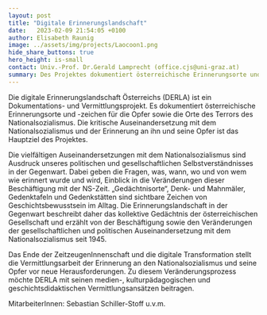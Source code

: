 ```yaml
---
layout: post
title: "Digitale Erinnerungslandschaft"
date:   2023-02-09 21:54:05 +0100
author: Elisabeth Raunig
image: ../assets/img/projects/Laocoon1.png
hide_share_buttons: true
hero_height: is-small
contact: Univ.-Prof. Dr.Gerald Lamprecht (office.cjs@uni-graz.at)
summary: Des Projektes dokumentiert österreichische Erinnerungsorte und -zeichen für die Opfer sowie die Orte des Terrors des Nationalsozialismus. Dieses entsteht am Centrum für Jüdische Studien in Kooperation mit dem Zentrum für Informationsmodellierung / ZIM.
---
```


Die digitale Erinnerungslandschaft Österreichs (DERLA) ist ein Dokumentations- und Vermittlungsprojekt. Es dokumentiert österreichische Erinnerungsorte und -zeichen für die Opfer sowie die Orte des Terrors des Nationalsozialismus. Die kritische Auseinandersetzung mit dem Nationalsozialismus und der Erinnerung an ihn und seine Opfer ist das Hauptziel des Projektes.

Die vielfältigen Auseinandersetzungen mit dem Nationalsozialismus sind Ausdruck unseres politischen und gesellschaftlichen Selbstverständnisses 
in der Gegenwart. Dabei geben die Fragen, was, wann, wo und von wem wie erinnert wurde und wird, Einblick in die Veränderungen dieser Beschäftigung mit der NS-Zeit. „Gedächtnisorte“, Denk- und Mahnmäler, Gedenktafeln und Gedenkstätten sind sichtbare Zeichen von Geschichtsbewusstsein im Alltag. Die Erinnerungslandschaft in der Gegenwart beschreibt daher das kollektive Gedächtnis der österreichischen Gesellschaft und erzählt von der Beschäftigung sowie den Veränderungen der gesellschaftlichen und politischen Auseinandersetzung mit dem Nationalsozialismus seit 1945.

Das Ende der ZeitzeugenInnenschaft und die digitale Transformation stellt die Vermittlungsarbeit der Erinnerung an den Nationalsozialismus und seine Opfer vor neue Herausforderungen. Zu diesem Veränderungsprozess möchte DERLA mit seinen medien-, kulturpädagogischen und geschichtsdidaktischen Vermittlungsansätzen beitragen.

MitarbeiterInnen: Sebastian Schiller-Stoff u.v.m.
